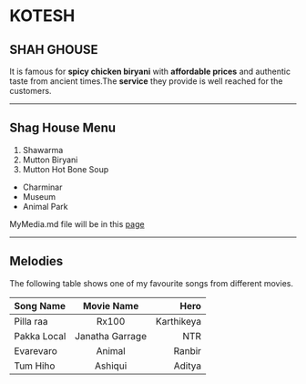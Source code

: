 # KOTESH 
## SHAH GHOUSE
It is famous for **spicy chicken biryani** with **affordable prices** and authentic taste from ancient times.The **service** they provide is well reached for the customers.


***

## Shag House Menu

1. Shawarma
5. Mutton Biryani
7.  Mutton Hot Bone Soup


* Charminar
* Museum
* Animal Park

 MyMedia.md file will be in this [page](MyMedia.md)


***

## Melodies

The following table shows one of my favourite songs from different movies.


|Song Name|Movie Name|Hero|
|:---|:---:|---:|
|Pilla raa|Rx100|Karthikeya|
|Pakka Local|Janatha Garrage|NTR|
|Evarevaro|Animal|Ranbir|
|Tum Hiho|Ashiqui|Aditya|
